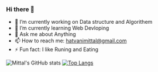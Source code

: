 ### Hi there 👋

<!--
**mittal1503/mittal1503** is a ✨ _special_ ✨ repository because its `README.md` (this file) appears on your GitHub profile.
Here are some ideas to get you started:
-->



- 🔭 I’m currently working on Data structure and Algorithem
- 🌱 I’m currently learning Web Devloping 
- 💬 Ask me about Anything
- 📫 How to reach me: hatvanimittal@gmail.com
- ⚡ Fun fact: I like Runing and Eating

![Mittal's GitHub stats](https://github-readme-stats.vercel.app/api?username=mittal1503&show_icons=true&theme=radical)
[![Top Langs](https://github-readme-stats.vercel.app/api/top-langs/?username=mittal1503&layout=compact)](https://github.com/mittal1503/Online_flight_booking_)

